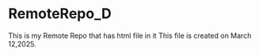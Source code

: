 # RemoteRepo_D
This is my Remote Repo that has html file in it
This file is created on March 12,2025.
